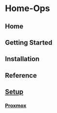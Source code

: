 # Home-Ops

## Home

## Getting Started

## Installation

## Reference

## [Setup](setup/)

### [Proxmox](setup/proxmox/proxmox-cluster-setup.md)
